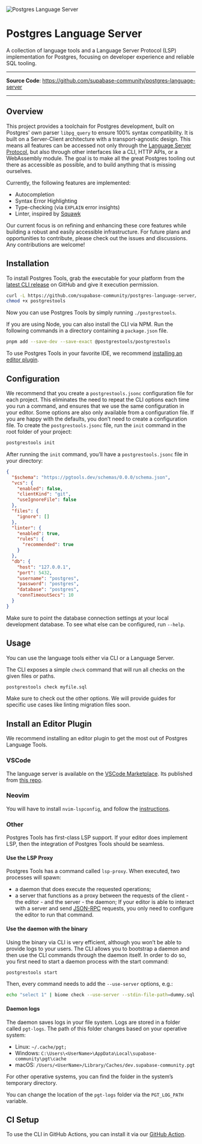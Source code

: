 ![Postgres Language Server](images/pls-github.png)

# Postgres Language Server

A collection of language tools and a Language Server Protocol (LSP) implementation for Postgres, focusing on developer experience and reliable SQL tooling.

---

**Source Code**: <a href="https://github.com/supabase-community/postgres-language-server" target="_blank">https://github.com/supabase-community/postgres-language-server</a>

---

## Overview

This project provides a toolchain for Postgres development, built on Postgres' own parser `libpg_query` to ensure 100% syntax compatibility. It is built on a Server-Client architecture with a transport-agnostic design. This means all features can be accessed not only through the [Language Server Protocol](https://microsoft.github.io/language-server-protocol/), but also through other interfaces like a CLI, HTTP APIs, or a WebAssembly module. The goal is to make all the great Postgres tooling out there as accessible as possible, and to build anything that is missing ourselves.

Currently, the following features are implemented:

- Autocompletion
- Syntax Error Highlighting
- Type-checking (via `EXPLAIN` error insights)
- Linter, inspired by [Squawk](https://squawkhq.com)

Our current focus is on refining and enhancing these core features while building a robust and easily accessible infrastructure. For future plans and opportunities to contribute, please check out the issues and discussions. Any contributions are welcome!

## Installation

To install Postgres Tools, grab the executable for your platform from the [latest CLI release](https://github.com/supabase-community/postgres-language-server/releases/latest) on GitHub and give it execution permission.

```sh
curl -L https://github.com/supabase-community/postgres-language-server/releases/download/<version>/postgrestools_aarch64-apple-darwin -o postgrestools
chmod +x postgrestools
```

Now you can use Postgres Tools by simply running `./postgrestools`.

If you are using Node, you can also install the CLI via NPM. Run the following commands in a directory containing a `package.json` file.

```sh
pnpm add --save-dev --save-exact @postgrestools/postgrestools
```

To use Postgres Tools in your favorite IDE, we recommend [installing an editor plugin](#install-an-editor-plugin).

## Configuration

We recommend that you create a `postgrestools.jsonc` configuration file for each project. This eliminates the need to repeat the CLI options each time you run a command, and ensures that we use the same configuration in your editor. Some options are also only available from a configuration file. If you are happy with the defaults, you don’t need to create a configuration file. To create the `postgrestools.jsonc` file, run the `init` command in the root folder of your project:

```sh
postgrestools init
```

After running the `init` command, you’ll have a `postgrestools.jsonc` file in your directory:

[//]: # (BEGIN DEFAULT_CONFIGURATION)

```json
{
  "$schema": "https://pgtools.dev/schemas/0.0.0/schema.json",
  "vcs": {
    "enabled": false,
    "clientKind": "git",
    "useIgnoreFile": false
  },
  "files": {
    "ignore": []
  },
  "linter": {
    "enabled": true,
    "rules": {
      "recommended": true
    }
  },
  "db": {
    "host": "127.0.0.1",
    "port": 5432,
    "username": "postgres",
    "password": "postgres",
    "database": "postgres",
    "connTimeoutSecs": 10
  }
}
```

[//]: # (END DEFAULT_CONFIGURATION)

Make sure to point the database connection settings at your local development database. To see what else can be configured, run `--help`.

## Usage

You can use the language tools either via CLI or a Language Server.

The CLI exposes a simple `check` command that will run all checks on the given files or paths.

```sh
postgrestools check myfile.sql
```

Make sure to check out the other options. We will provide guides for specific use cases like linting migration files soon.

## Install an Editor Plugin

We recommend installing an editor plugin to get the most out of Postgres Language Tools.

### VSCode

The language server is available on the [VSCode Marketplace](https://marketplace.visualstudio.com/items?itemName=Supabase.postgrestools-vscode). Its published from [this repo](https://github.com/supabase-community/postgrestools-vscode).

### Neovim

You will have to install `nvim-lspconfig`, and follow the [instructions](https://github.com/neovim/nvim-lspconfig/blob/master/doc/configs.md#postgres_lsp).


### Other

Postgres Tools has first-class LSP support. If your editor does implement LSP, then the integration of Postgres Tools should be seamless.

#### Use the LSP Proxy

Postgres Tools has a command called `lsp-proxy`. When executed, two processes will spawn:
- a daemon that does execute the requested operations;
- a server that functions as a proxy between the requests of the client - the editor - and the server - the daemon;
If your editor is able to interact with a server and send [JSON-RPC](https://www.jsonrpc.org) requests, you only need to configure the editor to run that command.

#### Use the daemon with the binary
Using the binary via CLI is very efficient, although you won’t be able to provide logs to your users. The CLI allows you to bootstrap a daemon and then use the CLI commands through the daemon itself.
In order to do so, you first need to start a daemon process with the start command:

```sh
postgrestools start
```

Then, every command needs to add the `--use-server` options, e.g.:

```sh
echo "select 1" | biome check --use-server --stdin-file-path=dummy.sql
```

#### Daemon logs
The daemon saves logs in your file system. Logs are stored in a folder called `pgt-logs`. The path of this folder changes based on your operative system:

- Linux: `~/.cache/pgt;`
- Windows: `C:\Users\<UserName>\AppData\Local\supabase-community\pgt\cache`
- macOS: `/Users/<UserName>/Library/Caches/dev.supabase-community.pgt`

For other operative systems, you can find the folder in the system’s temporary directory.

You can change the location of the `pgt-logs` folder via the `PGT_LOG_PATH` variable.

## CI Setup

To use the CLI in GitHub Actions, you can install it via our [GitHub Action](https://github.com/supabase-community/postgrestools-cli-action).

